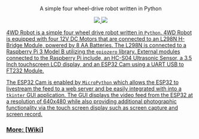 <img src=""></img>

<p align="center">A simple four wheel-drive robot written in Python</p>

<p align="center">
<a href="./LICENSE.md"><img src=https://img.shields.io/badge/license-MIT-blue>
<a href="https://github.com/jajkor/4WD-Robot/releases"><img src=https://img.shields.io/badge/release-v1.0.0-green>
</p>

4WD Robot is a simple four wheel drive robot written in `Python`. 4WD Robot is equipped with four 12V DC Motors that are connected to an L298N H-Bridge Module, powered by 8 AA Batteries. The L298N is connected to a Raspberry Pi 3 Model B utilizing the `gpiozero` library. External modules connected to the Raspberry Pi include, an HC-S04 Ultrasonic Sensor, a 3.5 Inch touchscreen LCD display, and an ESP32 Cam using a UART USB to FT232 Module. 

The ESP32 Cam is enabled by `MicroPython` which allows the ESP32 to livestream the feed to a web server and be easily integrated with into a `tkinter` GUI application. The GUI displays the video feed from the ESP32 at a resolution of 640x480 while also providing additional photographic functionality via the touch screen display such as screen capture and screen record.

### More: [[Wiki](https://github.com/jajkor/4WD-Robot/wiki)\]
